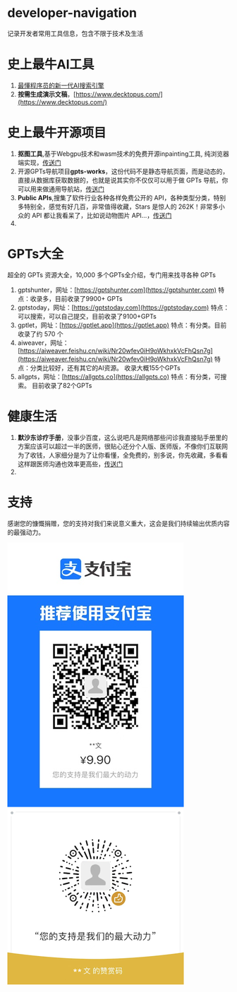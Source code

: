# developer-navigation
记录开发者常用工具信息，包含不限于技术及生活

# 史上最牛AI工具
1. [最懂程序员的新一代AI搜索引擎](https://devv.ai/)
2. **按需生成演示文稿**，[https://www.decktopus.com/](https://www.decktopus.com/)



# 史上最牛开源项目
1. **抠图工具**,基于Webgpu技术和wasm技术的免费开源inpainting工具, 纯浏览器端实现，[传送门](https://github.com/lxfater/inpaint-web/tree/main)
2. 开源GPTs导航项目**gpts-works**，这份代码不是静态导航页面，而是动态的，直接从数据库获取数据的，也就是说其实你不仅仅可以用于做 GPTs 导航，你可以用来做通用导航站，[传送门](https://github.com/all-in-aigc/gpts-works)
3. **Public APIs**,搜集了软件行业各种各样免费公开的 API，各种类型分类，特别多特别全，感觉有好几百，非常值得收藏，Stars 是惊人的 262K！非常多小众的 API 都让我看呆了，比如说动物图片 API…，[传送门](https://github.com/public-apis/public-apis)
4. 


# GPTs大全
超全的 GPTs 资源大全，10,000 多个GPTs全介绍，专门用来找寻各种 GPTs
1. gptshunter，网址：[https://gptshunter.com](https://gptshunter.com)  特点：收录多，目前收录了9900+ GPTs
2. gptstoday，网址：[https://gptstoday.com](https://gptstoday.com)  特点：可以搜索，可以自己提交，目前收录了9100+GPTs
3. gptlet，网址：[https://gptlet.app](https://gptlet.app)  特点：有分类。目前收录了约 570 个
4. aiweaver，网址：[https://aiweaver.feishu.cn/wiki/Nr20wfev0iH9oWkhxkVcFhQsn7g](https://aiweaver.feishu.cn/wiki/Nr20wfev0iH9oWkhxkVcFhQsn7g)  特点：分类比较好，还有其它的AI资源。 收录大概155个GPTs
5. allgpts，网址：[https://allgpts.co](https://allgpts.co)  特点：有分类，可搜索。 目前收录了82个GPTs

# 健康生活
1. **默沙东诊疗手册**，没事少百度，这么说吧凡是网络那些问诊我直接贴手册里的方案应该可以超过一半的医师，很贴心还分个人版、医师版，不像你们互联网为了收钱，人家细分是为了让你看懂，全免费的，别多说，你先收藏，多看看这样跟医师沟通也效率更高些，[传送门](https://www.msdmanuals.cn/home)
2. 






# 支持
感谢您的慷慨捐赠，您的支持对我们来说意义重大，这会是我们持续输出优质内容的最强动力。

<img src='./支付宝.jpeg' width="400">
<img src='./微信.png' width="400">




